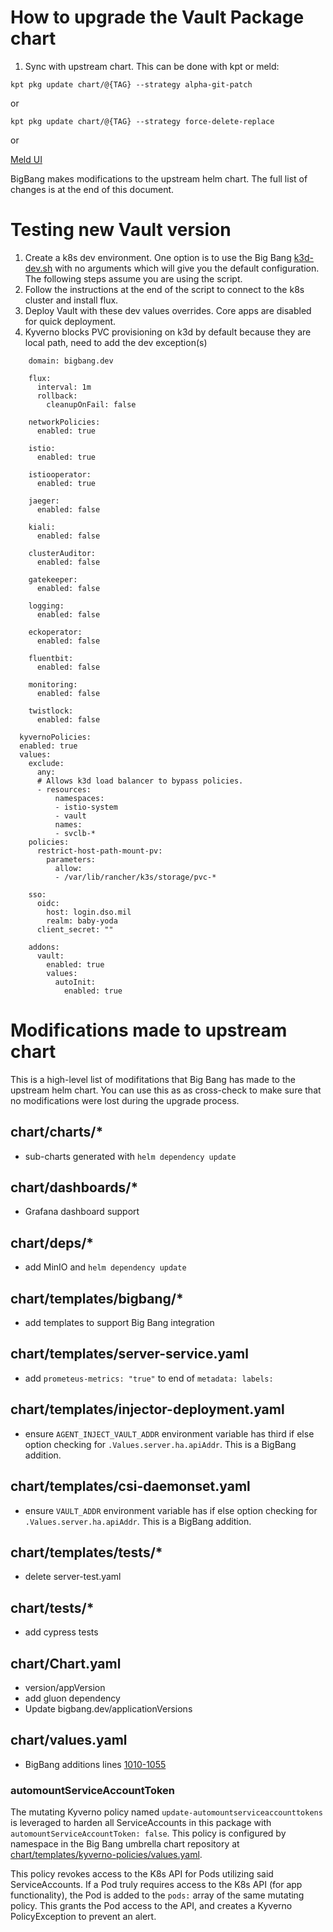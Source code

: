 # How to upgrade the Vault Package chart

1. Sync with upstream chart. This can be done with kpt or meld:
```
kpt pkg update chart/@{TAG} --strategy alpha-git-patch
```
or
```
kpt pkg update chart/@{TAG} --strategy force-delete-replace
```
or

[Meld UI](https://meldmerge.org/)

BigBang makes modifications to the upstream helm chart. The full list of changes is at the end of  this document.  

# Testing new Vault version
1. Create a k8s dev environment. One option is to use the Big Bang [k3d-dev.sh](https://repo1.dso.mil/platform-one/big-bang/bigbang/-/tree/master/docs/developer/scripts) with no arguments which will give you the default configuration. The following steps assume you are using the script.
1. Follow the instructions at the end of the script to connect to the k8s cluster and install flux.
1. Deploy Vault with these dev values overrides. Core apps are disabled for quick deployment.
1. Kyverno blocks PVC provisioning on k3d by default because they are local path, need to add the dev exception(s)
```
    domain: bigbang.dev

    flux:
      interval: 1m
      rollback:
        cleanupOnFail: false

    networkPolicies:
      enabled: true

    istio:
      enabled: true

    istiooperator:
      enabled: true

    jaeger:
      enabled: false

    kiali:
      enabled: false

    clusterAuditor:
      enabled: false

    gatekeeper:
      enabled: false

    logging:
      enabled: false

    eckoperator:
      enabled: false

    fluentbit:
      enabled: false

    monitoring:
      enabled: false

    twistlock:
      enabled: false
    
  kyvernoPolicies:
  enabled: true
  values:
    exclude:
      any:
      # Allows k3d load balancer to bypass policies.
      - resources:
          namespaces:
          - istio-system
          - vault
          names:
          - svclb-*
    policies:
      restrict-host-path-mount-pv:
        parameters:
          allow:
          - /var/lib/rancher/k3s/storage/pvc-*

    sso:
      oidc:
        host: login.dso.mil
        realm: baby-yoda
      client_secret: ""

    addons:
      vault:
        enabled: true
        values: 
          autoInit:
            enabled: true 
```            

# Modifications made to upstream chart
This is a high-level list of modifitations that Big Bang has made to the upstream helm chart. You can use this as as cross-check to make sure that no modifications were lost during the upgrade process.

## chart/charts/*   
- sub-charts generated with `helm dependency update`
## chart/dashboards/*
- Grafana dashboard support
## chart/deps/*
- add MinIO and `helm dependency update`
## chart/templates/bigbang/*
- add templates to support Big Bang integration
## chart/templates/server-service.yaml
- add `prometeus-metrics: "true"` to end of `metadata: labels:`
## chart/templates/injector-deployment.yaml
- ensure `AGENT_INJECT_VAULT_ADDR` environment variable has third if else option checking for `.Values.server.ha.apiAddr`. This is a BigBang addition.
## chart/templates/csi-daemonset.yaml
- ensure `VAULT_ADDR` environment variable has if else option checking for `.Values.server.ha.apiAddr`. This is a BigBang addition.
## chart/templates/tests/*
- delete server-test.yaml
## chart/tests/*
- add cypress tests
## chart/Chart.yaml
- version/appVersion
- add gluon dependency
- Update bigbang.dev/applicationVersions
## chart/values.yaml
- BigBang additions lines [1010-1055](https://repo1.dso.mil/platform-one/big-bang/apps/sandbox/vault/-/blob/renovate/ironbank/chart/values.yaml#L1010-1055)

### automountServiceAccountToken
The mutating Kyverno policy named `update-automountserviceaccounttokens` is leveraged to harden all ServiceAccounts in this package with `automountServiceAccountToken: false`. This policy is configured by namespace in the Big Bang umbrella chart repository at [chart/templates/kyverno-policies/values.yaml](https://repo1.dso.mil/big-bang/bigbang/-/blob/master/chart/templates/kyverno-policies/values.yaml?ref_type=heads). 

This policy revokes access to the K8s API for Pods utilizing said ServiceAccounts. If a Pod truly requires access to the K8s API (for app functionality), the Pod is added to the `pods:` array of the same mutating policy. This grants the Pod access to the API, and creates a Kyverno PolicyException to prevent an alert.
